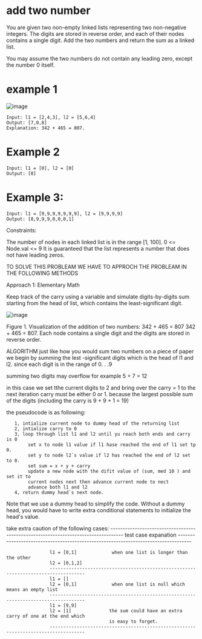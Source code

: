 # add two number 

You are given two non-empty linked lists representing two non-negative integers. 
The digits are stored in reverse order, and each of their nodes contains a single digit. 
Add the two numbers and return the sum as a linked list.

You may assume the two numbers do not contain any leading zero, except the number 0 itself.
# example 1 

![image](https://github.com/sura-genesis/leetcode_solution/assets/140810329/449b83ea-ec6f-4f54-a639-6c8d52a9c189)

    Input: l1 = [2,4,3], l2 = [5,6,4]
    Output: [7,0,8]
    Explanation: 342 + 465 = 807.
    
# Example 2 

    Input: l1 = [0], l2 = [0]
    Output: [0]

# Example 3:

    Input: l1 = [9,9,9,9,9,9,9], l2 = [9,9,9,9]
    Output: [8,9,9,9,0,0,0,1]

Constraints:

The number of nodes in each linked list is in the range [1, 100].
0 <= Node.val <= 9
It is guaranteed that the list represents a number that does not have leading zeros.

TO SOLVE THIS PROBLEAM WE HAVE TO APPROCH THE PROBLEAM IN THE FOLLOWING METHODS 

Approach 1: Elementary Math

Keep track of the carry using a variable and simulate digits-by-digits sum starting from the head of list, which contains the least-significant digit.

![image](https://github.com/sura-genesis/leetcode_solution/assets/140810329/e1df74a4-7b96-4d71-a8fc-657f00e1b3bc)

Figure 1. Visualization of the addition of two numbers: 
342 + 465 = 807
342 + 465 = 807.
Each node contains a single digit and the digits are stored in reverse order.

ALGORITHM 
just like how you would sum two numbers on a piece of paper we begin by summing the lest -significant digits which is the head of l1 and l2. since each digit is in the range of 0. . .9

summing two digits may overflow for example 5 + 7 = 12 

in this case we set tthe current digits to 2 and bring over the carry = 1 to the next iteration carry must be either 0 or 1. because the largest possible sum of the digits (including the carry is 9 + 9 + 1 = 19)

the pseudocode is as following:

       1, intialize current node to dummy head of the returning list 
       2, intialize carry to 0
       3, loop through list l1 and l2 until yu reach both ends and carry is 0
            set x to node l1 value if l1 hase reached the end of l1 set tp 0.
            set y to node l2`s value if l2 has reached the end of l2 set to 0.
            set sum = x + y + carry 
            update a new node with the difit value of (sum, med 10 ) and set it to 
            current nodes next then advance current node to nect 
            advance both l1 and l2 
       4, return dummy head`s next node.
    
Note that we use a dummy head to simplify the code. Without a dummy head, you would have to write extra conditional statements to initialize the head's value.

take extra caution of the following cases:
                    -----------------------------------------------------------------------------------
                    test case                          expanation 
                    -----------------------------------------------------------------------------------
                    
                    l1 = [0,1]             when one list is longer than the other 
                    l2 = [0,1,2]
                    -----------------------------------------------------------------------------------
                    l1 = [] 
                    l2 = [0,1]             when one list is null which means an empty list 
                    -----------------------------------------------------------------------------------
                    l1 = [9,9]
                    l2 = [1]              the sum could have an extra carry of one at the end which 
                                          is easy to forget.
                    -----------------------------------------------------------------------------------

 


